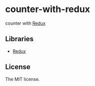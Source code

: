 # counter-with-redux

counter with [Redux](http://redux.js.org/)

## Libraries

- [Redux](http://redux.js.org/)

## License

The MIT license.
